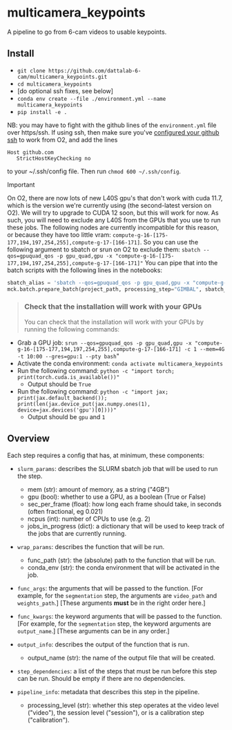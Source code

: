 # multicamera_keypoints
A pipeline to go from 6-cam videos to usable keypoints.

## Install
* `git clone https://github.com/dattalab-6-cam/multicamera_keypoints.git`
* `cd multicamera_keypoints`
* [do optional ssh fixes, see below]
* `conda env create --file ./environment.yml --name multicamera_keypoints`
* `pip install -e .`

NB: you may have to fight with the github lines of the `environment.yml` file over https/ssh. If using ssh, then make sure you've [configured your github ssh](https://docs.github.com/en/authentication/connecting-to-github-with-ssh/adding-a-new-ssh-key-to-your-github-account) to work from O2, and add the lines
```
Host github.com
   StrictHostKeyChecking no
```
to your ~/.ssh/config file.
Then run `chmod 600 ~/.ssh/config`.

> [!IMPORTANT]
> On O2, there are now lots of new L40S gpu's that don't work with cuda 11.7, which is the version we're currently using (the second-latest version on O2). We will try to upgrade to CUDA 12 soon, but this will work for now. As such, you will need to exclude any L40S from the GPUs that you use to run these jobs.
> The following nodes are currently incompatible for this reason, or because they have too little vram: `compute-g-16-[175-177,194,197,254,255],compute-g-17-[166-171]`.
> So you can use the following argument to sbatch or srun on O2 to exclude them: `sbatch --qos=gpuquad_qos -p gpu_quad,gpu -x "compute-g-16-[175-177,194,197,254,255],compute-g-17-[166-171]"`
> You can pipe that into the batch scripts with the following lines in the notebooks:
> ```python
> sbatch_alias = 'sbatch --qos=gpuquad_qos -p gpu_quad,gpu -x "compute-g-16-[175-177,194,197,254,255],compute-g-17-[166-171]"'
> mck.batch.prepare_batch(project_path, processing_step="GIMBAL", sbatch_alias=sbatch_alias)
> ```

> ### Check that the installation will work with your GPUs
> You can check that the installation will work with your GPUs by running the following commands:
* Grab a GPU job: `srun --qos=gpuquad_qos -p gpu_quad,gpu -x "compute-g-16-[175-177,194,197,254,255],compute-g-17-[166-171] -c 1 --mem=4G -t 10:00 --gres=gpu:1 --pty bash`"
* Activate the conda environment: `conda activate multicamera_keypoints`
* Run the following command: `python -c "import torch; print(torch.cuda.is_available())"`
    * Output should be `True`
* Run the following command: `python -c "import jax; print(jax.default_backend()); print(len(jax.device_put(jax.numpy.ones(1), device=jax.devices('gpu')[0])))"`
    * Output should be `gpu` and `1`


## Overview

Each step requires a config that has, at minimum, these components:

* `slurm_params`: describes the SLURM sbatch job that will be used to run the step.
    * mem (str): amount of memory, as a string ("4GB")
    * gpu (bool): whether to use a GPU, as a boolean (True or False)
    * sec_per_frame (float): how long each frame should take, in seconds (often fractional, eg 0.021)
    * ncpus (int): number of CPUs to use (e.g. 2)
    * jobs_in_progress (dict): a dictionary that will be used to keep track of the jobs that are currently running.

* `wrap_params`: describes the function that will be run.
    * func_path (str): the (absolute) path to the function that will be run.
    * conda_env (str): the conda environment that will be activated in the job.

* `func_args`: the arguments that will be passed to the function.
    [For example, for the `segmentation` step, the arguments are `video_path` and `weights_path`.]
    [These arguments **must** be in the right order here.]

* `func_kwargs`: the keyword arguments that will be passed to the function.
    [For example, for the `segmentation` step, the keyword arguments are `output_name`.]
    [These arguments can be in any order.]

* `output_info`: describes the output of the function that is run.
    * output_name (str): the name of the output file that will be created.

* `step_dependencies`: a list of the steps that must be run before this step can be run. Should be empty if there are no dependencies.

* `pipeline_info`: metadata that describes this step in the pipeline.
    * processing_level (str): whether this step operates at the video level ("video"),
      the session level ("session"), or is a calibration step ("calibration").
